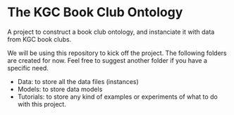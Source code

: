 # The KGC Book Club Ontology

A project to construct a book club ontology, and instanciate it with data from KGC book clubs.

We will be using this repository to kick off the project. The following folders are created for now. Feel free to suggest another folder if you have a specific need.

* Data: to store all the data files (instances)
* Models: to store data models
* Tutorials: to store any kind of examples or experiments of what to do with this project.

